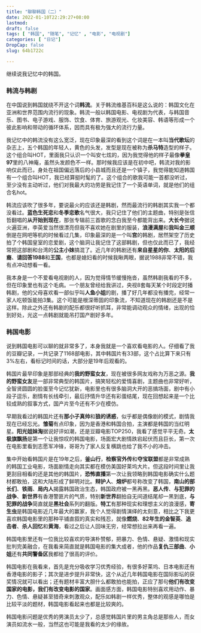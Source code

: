 ```yaml
---
title: "聊聊韩国（二）"
date: 2022-01-10T22:29:27+08:00
lastmod: 
draft: false
tags: [ "韩国", "随笔", "记忆" , "电影", "电视剧"]
categories: [ "日记"]
DropCap: false
slug: 64b1722c

---
```

继续说我记忆中的韩国。

### 韩流与韩剧

在中国说到韩国就绕不开这个词**韩流**。关于韩流维基百科是这么说的：韩国文化在亚洲和世界范围内流行的现象。韩流一般以韩国电影、电视剧为代表，与韩国音乐、图书、电子游戏、服饰、饮食、体育、旅游观光、化妆美容、韩语等形成一个彼此影响和带动的循环体系，因而具有极为强大的流行力量。

我记忆中的韩流没有这么宽泛，现在印象最深的看到这个词是在一本叫**当代歌坛**的杂志上，五个韩国的年轻人，黄色的头发，发型是现在被称为**杀马特**造型的样子。这个组合叫HOT，里面我只认识一个叫安七炫的，因为我觉得他的样子最像**拳皇97**里的八神庵，虽然头发颜色不一样。那时候我应该是在初中吧，韩流对我的影响仅此而已，身处在祖国偏远落后的小县城而且还是一个镇子，我觉得能知道韩国有一个组合叫HOT，我已经算挺时髦的了。这个组合的歌我可能一首都没听过，至少没有主动听过，他们对我最大的功劳是我记住了一个英语单词，就是他们的组合名hot。
 <!-- more -->

韩流应该吹了很多年，要说最火的应该还是韩剧，然而最流行的韩剧其实我一个都没看过。**蓝色生死恋**和**冬季恋歌**名气很大，我只记住了他们的主题曲，特别是张信哲翻唱的**从开始到现在**，那张专辑前三首歌的念白我至今都能背出来。**大长今**据说火遍亚洲，李英爱当然很漂亮但我不喜欢她在剧里的服装，**浪漫满屋**和**我叫金三顺**倒是在网吧等机的时候看过几集，印象最深的是一个叫**宫**的韩剧，居然架空了历史拍了个韩国皇室的恋爱剧，这个脑洞让我记住了这部韩剧，但也仅此而已了，我经常把这部剧和台湾的**公主小妹**搞混了。近几年的韩剧还有**来自星星的你**、**太阳的后裔**、**请回答1988**和**王国**，也都是媳妇看的时候我瞅两眼，据说1988非常不错，我有点冲动想看一看。

我本身是一个不爱看电视剧的人，因为觉得情节缓慢拖沓，虽然韩剧我看的不多，但在印象里也有这个毛病。一个朋友曾经给我讲过，央视8套每天某个时段定时播韩剧，他的父母喜欢看一部似乎叫**人鱼小姐**的剧，播了好几年都没有播完，经常一家人吃顿饭能拍3集。这个可能是根深蒂固的印象流，不知道现在的韩剧还是不是这样。除此之外还有韩剧的配乐都很好听抓耳，非常能调动观众的情绪，出现的恰到好处，光这一点韩剧就能吊打国产剧好多年。

### 韩国电影

说到韩国电影可以聊的就非常多了，本身我就是一个喜欢看电影的人。仔细看了我的豆瓣记录，一共记录了1168部电影，其中韩国片有33部，这个占比算下来只有3%左右，看标记时间的话，大部分是19年后观看的。

韩国片最早印象是那部经典的**我的野蛮女友**，现在被很多网友戏称为万恶之源。**我的野蛮女友**是一部非常典型的韩国片，搞笑轻松的爱情喜剧，主题曲也非常好听，全智贤圆圆的脸蛋至今记忆犹新，电影里也有很多脑洞大开的恶搞场面，剧中有小段子逗乐，剧情有长线牵引，最后抒情升华还有彩蛋结尾，现在回想起来是一个比较成熟的叙事方式，国产片至今还有不少在模仿。

早期我看过的韩国片还有**那小子真帅**和**狼的诱惑**，似乎都是偶像剧的模式，剧情我现在已经忘光。**雏菊**有点印象，因为是香港和韩国合拍，主演都是韩国的当红明星。**阳光姐妹淘**据说好评如潮，还是豆瓣电影TOP250，我看了感觉平平无奇。**太极旗飘扬**是第一个让我惊叹的韩国电影，场面宏大剧情跌宕起伏而且巨长，第一次在电影里看到志愿军冲锋，哥哥为了家人反复横跳也给了我不小的冲击。

集中开始看韩国片是在19年之后，**釜山行**，**检察官外传**和**夺宝联盟**都是非常成熟的韩国工业电影，场面剧情走向其实都在模仿美国好莱坞大片。但这段时间里让我更刮目相看的还是其他的韩国片，**恐怖直播**第一次让我领略到韩国电影确实什么题材都敢拍，这和大陆形成了鲜明对比。**辩护人**、**熔炉**都号称改变了韩国，**南山的部长们**、**铁雨**、**局内人**揭露韩国政治生态，韩国政府被一黑再黑。**恶人传**、**与犯罪的战争**、**新世界**有香港警匪片的气质，特别**新世界**翻拍自无间道结尾却一黑到底，**与犯罪的战争**简直就是**黑社会**系列的翻版。**特工**有那种现实和理想主义的浪漫感，**寄生虫**是韩国电影近几年最大的赢家，我个人觉得剧情演绎的太刻意，相比之下我更喜欢韩国电影里的那种平铺直叙的真实和残忍，就像**燃烧**、**82年生的金智英**、**追击者**、**杀人回忆**和**黄海**，看过之后让人回味无穷，经常想拉出来再看一遍。

韩国电影里还有一位我比较喜欢的导演朴赞郁，把暴力、色情、悬疑、激情和现实批判完美融合，在我看来简直就是韩国电影的集大成者，他的作品**复仇三部曲**、**小姐**还有**共同警备区**我都给了很高的评价。

韩国电影在我看来，首先是充分吸收学习优秀经验，有很多好莱坞、日本电影还有香港电影的影子；其次是进步提升非常快，这个从近几年韩国电影在国际影坛的获奖情况就可以看出；还有题材丰富大胆什么都敢拍也能拍，正应了那句**他们有改变国家的电影，我们有改变电影的国家**。画面感方面，韩国电影特别喜欢用动作、暴力、色情、悬疑甚至猎奇来刺激观众，配乐如韩剧一样优秀，整体的观感是哪怕是比较平淡的题材，韩国电影看起来也都是比较爽的。

韩国电影问题是优秀的男演员太少了，总感觉韩国片里的男主角总是那些人，而女演员如流水一般，当然这也可能是我看的太少的缘故。
